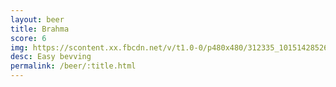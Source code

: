 ```yaml
---
layout: beer
title: Brahma
score: 6
img: https://scontent.xx.fbcdn.net/v/t1.0-0/p480x480/312335_10151428526733745_366386591_n.jpg?oh=a862a01c7c94d8b6ffa3489dab3d4024&oe=58DD9C9F
desc: Easy bevving
permalink: /beer/:title.html
---
```

